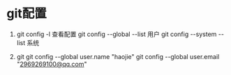 # git配置

1. git config -l 查看配置
git config --global --list 用户
git config --system --list 系统

2. git 
git config --global user.name "haojie"
git config --global user.email "2969269100@qq.com"